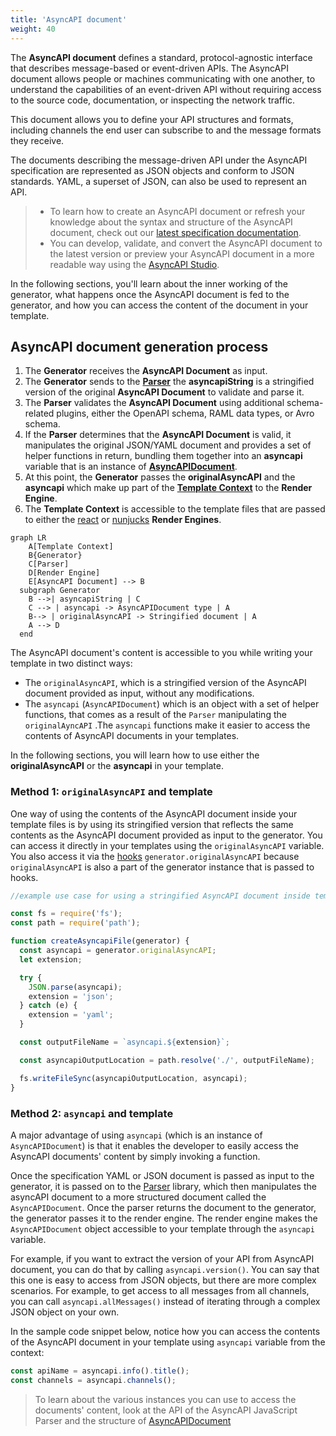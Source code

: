 ```yaml
---
title: 'AsyncAPI document'
weight: 40
---
```


The **AsyncAPI document** defines a standard, protocol-agnostic interface that describes message-based or event-driven APIs. The AsyncAPI document allows people or machines communicating with one another, to understand the capabilities of an event-driven API without requiring access to the source code, documentation, or inspecting the network traffic.

This document allows you to define your API structures and formats, including channels the end user can subscribe to and the message formats they receive.

The documents describing the message-driven API under the AsyncAPI specification are represented as JSON objects and conform to JSON standards. YAML, a superset of JSON, can also be used to represent an API.

> - To learn how to create an AsyncAPI document or refresh your knowledge about the syntax and structure of the AsyncAPI document, check out our [latest specification documentation](https://www.asyncapi.com/docs/reference/specification/latest).
> - You can develop, validate, and convert the AsyncAPI document to the latest version or preview your AsyncAPI document in a more readable way using the [AsyncAPI Studio](https://studio.asyncapi.com/).

In the following sections, you'll learn about the inner working of the generator, what happens once the AsyncAPI document is fed to the generator, and how you can access the content of the document in your template.

## AsyncAPI document generation process

1. The **Generator** receives the **AsyncAPI Document** as input.
2. The **Generator** sends to the **[Parser](parser)** the **asyncapiString** is a stringified version of the original **AsyncAPI Document** to validate and parse it.
3. The **Parser** validates the **AsyncAPI Document** using additional schema-related plugins, either the OpenAPI schema, RAML data types, or Avro schema.
4. If the **Parser** determines that the **AsyncAPI Document** is valid, it manipulates the original JSON/YAML document and provides a set of helper functions in return, bundling them together into an **asyncapi** variable that is an instance of [**AsyncAPIDocument**](https://github.com/asyncapi/parser-api/blob/master/docs/api.md#asyncapidocument).
5. At this point, the **Generator** passes the **originalAsyncAPI** and the **asyncapi** which make up part of the **[Template Context](template-context)** to the **Render Engine**.
6. The **Template Context** is accessible to the template files that are passed to either the [react](react-render-engine) or [nunjucks](nunjucks-render-engine) **Render Engines**.

```mermaid
graph LR
    A[Template Context]
    B{Generator}
    C[Parser]
    D[Render Engine]
    E[AsyncAPI Document] --> B
  subgraph Generator
    B -->| asyncapiString | C
    C --> | asyncapi -> AsyncAPIDocument type | A
    B--> | originalAsyncAPI -> Stringified document | A
    A --> D
  end
```

The AsyncAPI document's content is accessible to you while writing your template in two distinct ways:

- The `originalAsyncAPI`, which is a stringified version of the AsyncAPI document provided as input, without any modifications.
- The `asyncapi` (`AsyncAPIDocument`) which is an object with a set of helper functions, that comes as a result of the `Parser` manipulating the `originalAyncAPI` .The `asyncapi` functions make it easier to access the contents of AsyncAPI documents in your templates.

In the following sections, you will learn how to use either the **originalAsyncAPI** or the **asyncapi** in your template.

### Method 1: `originalAsyncAPI` and template

One way of using the contents of the AsyncAPI document inside your template files is by using its stringified version that reflects the same contents as the AsyncAPI document provided as input to the generator. You can access it directly in your templates using the `originalAsyncAPI` variable. You also access it via the [hooks](hooks) `generator.originalAsyncAPI` because `originalAsyncAPI` is also a part of the generator instance that is passed to hooks.

```js
//example use case for using a stringified AsyncAPI document inside template hooks

const fs = require('fs');
const path = require('path');

function createAsyncapiFile(generator) {
  const asyncapi = generator.originalAsyncAPI;
  let extension;

  try {
    JSON.parse(asyncapi);
    extension = 'json';
  } catch (e) {
    extension = 'yaml';
  }

  const outputFileName = `asyncapi.${extension}`;

  const asyncapiOutputLocation = path.resolve('./', outputFileName);

  fs.writeFileSync(asyncapiOutputLocation, asyncapi);
}
```

### Method 2: `asyncapi` and template

A major advantage of using `asyncapi` (which is an instance of `AsyncAPIDocument`) is that it enables the developer to easily access the AsyncAPI documents' content by simply invoking a function.

Once the specification YAML or JSON document is passed as input to the generator, it is passed on to the [Parser](parser) library, which then manipulates the asyncAPI document to a more structured document called the `AsyncAPIDocument`. Once the parser returns the document to the generator, the generator passes it to the render engine. The render engine makes the `AsyncAPIDocument` object accessible to your template through the `asyncapi` variable.

For example, if you want to extract the version of your API from AsyncAPI document, you can do that by calling `asyncapi.version()`. You can say that this one is easy to access from JSON objects, but there are more complex scenarios. For example, to get access to all messages from all channels, you can call `asyncapi.allMessages()` instead of iterating through a complex JSON object on your own.

In the sample code snippet below, notice how you can access the contents of the AsyncAPI document in your template using `asyncapi` variable from the context:

```js
const apiName = asyncapi.info().title();
const channels = asyncapi.channels();
```

> To learn about the various instances you can use to access the documents' content, look at the API of the AsyncAPI JavaScript Parser and the structure of [AsyncAPIDocument](https://github.com/asyncapi/parser-api/blob/master/docs/api.md#asyncapidocument)

